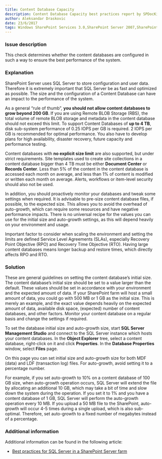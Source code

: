 ```yaml
---
title: Content Database Capacity
description: Content Database Capacity best practices report by SPDocKit determines whether the content databases are configured in such a way to ensure the best performance of the system.
author: Aleksandar Draskovic 
date: 23/6/2017
tags: Windows SharePoint Services 3.0,SharePoint Server 2007,SharePoint Foundation 2010,SharePoint Server 2010,SharePoint Foundation 2013,SharePoint Server 2013,SharePoint Server 2016
--- 
```

### Issue description
This check determines whether the content databases are configured in such a way to ensure the best performance of the system.
### Explanation
SharePoint Server uses SQL Server to store configuration and user data. Therefore it is extremely important that SQL Server be as fast and optimized as possible. The size and the configuration of a Content Database can have an impact to the performance of the system.

As a general “rule of thumb”, **you should not allow content databases to grow beyond 200 GB**. If you are using Remote BLOB Storage (RBS), the total volume of remote BLOB storage and metadata in the content database should not exceed this limit. To support Content Databases of **up to 4 TB**, disk sub-system performance of 0.25 IOPS per GB is required. 2 IOPS per GB is recommended for optimal performance. You also have to develop plans for high availability, disaster recovery, future capacity and performance testing.

Content databases with **no explicit size limit** are also supported, but under strict requirements. Site templates used to create site collections in a content database bigger than 4 TB must be either **Document Center** or **Records Center**. Less than 5% of the content in the content database is accessed each month on average, and less than 1% of content is modified or written each month on average. Alerts, workflows or item-level security should also not be used.

In addition, you should proactively monitor your databases and tweak some settings when required. It is advisable to pre-size content database files, if possible, to the expected size. This allows you to avoid the overhead of auto-growth, which can require some resources and have negative performance impacts. There is no universal recipe for the values you can use for the initial size and auto-growth settings, as this will depend heavily on your environment and usage.

Important factor to consider when scaling the environment and setting the limits are defined Service Level Agreements (SLAs), especially Recovery Point Objective (RPO) and Recovery Time Objective (RTO). Having large content databases means longer backup and restore times, which directly affects RPO and RTO.
### Solution
These are general guidelines on setting the content database’s initial size. The content database’s initial size should be set to a value larger than the default. These values should be set in accordance with your environment and the expected amount of data. If your SharePoint farm will host a small amount of data, you could go with 500 MB or 1 GB as the initial size. This is merely an example, and the exact value depends heavily on the expected amount of data, available disk space, (expected) number of content databases, and other factors. Monitor your content database on a regular basis and change the settings if required.

To set the database initial size and auto-growth size, start **SQL Server Management Studio** and connect to the SQL Server instance which hosts your content databases. In the **Object Explorer** tree, select a content database, right-click on it and click **Properties**. In the **Database Properties** window, select **Files** page. 

On this page you can set initial size and auto-growth size for both MDF (data) and LDF (transaction log) files. For auto-growth, avoid setting it to a percentage number. 

For example, if you set auto-growth to 10% on a content database of 100 GB size, when auto-growth operation occurs, SQL Server will extend the file by allocating an additional 10 GB, which may take a bit of time and slow down the system during the operation. If you set it to 1% and you have a content database of 1 GB, SQL Server will perform the auto-growth operation every 10 MB. If you upload a 50 MB file to the SharePoint, auto-growth will occur 4-5 times during a single upload, which is also sub-optimal. Therefore, set auto-growth to a fixed number of megabytes instead of a percentage.
### Additional information 
Additional information can be found in the following article:
* [Best practices for SQL Server in a SharePoint Server farm](https://technet.microsoft.com/en-us/library/hh292622.aspx)